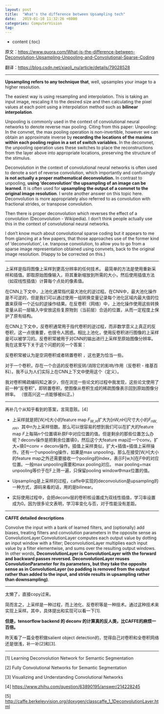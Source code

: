 ```yaml
---
layout: post
title:  "What's the difference between Upsampling tech"
date:   2019-01-10 11:32:26 +0800
categories: ComputerVision
tag: 
---
```

<!--
 * @Description: 
 * @Author: Leesky
 * @Date: 2019-01-10 11:53:26
 * @LastEditors: Leesky
 * @LastEditTime: 2019-01-10 12:16:18
 -->

<head>
    <script src="https://cdn.mathjax.org/mathjax/latest/MathJax.js?config=TeX-AMS-MML_HTMLorMML" type="text/javascript"></script>
    <script type="text/x-mathjax-config">
        MathJax.Hub.Config({
            tex2jax: {
            skipTags: ['script', 'noscript', 'style', 'textarea', 'pre'],
            inlineMath: [['$','$']]
            }
        });
    </script>
</head>


* content
{:toc}

原文：https://www.quora.com/What-is-the-difference-between-Deconvolution-Upsampling-Unpooling-and-Convolutional-Sparse-Coding

翻译：https://blog.csdn.net/xiaoli_nu/article/details/79028528 

---

**Upsampling refers to any technique that**, well, upsamples your image to a higher resolution.

The easiest way is using resampling and interpolation. This is taking an input image, rescaling it to the desired size and then calculating the pixel values at each point using a interpolation method such as **bilinear interpolation**.

Unpooling is commonly used in the context of convolutional neural networks to denote reverse max pooling. Citing from this paper: Unpooling: In the convnet, the max pooling operation is non-invertible, however we can obtain an approximate inverse by **recording the locations of the maxima within each pooling region in a set of switch variables.** In the deconvnet, the unpooling operation uses these switches to place the reconstructions from the layer above into appropriate locations, preserving the structure of the stimulus.

Deconvolution in the context of convolutional neural networks is often used to denote a sort of reverse convolution, which importantly and confusingly **is not actually a proper mathematical deconvolution.** In contrast to unpooling, **using ‘deconvolution’ the upsampling of an image can be learned**. It is often used for **upsampling the output of a convnet to the original image resolution**. I wrote another answer on this topic here. Deconvolution is more appropriately also referred to as convolution with fractional strides, or transpose convolution.

Then there is proper deconvolution which reverses the effect of a convolution (Deconvolution - Wikipedia). I don’t think people actually use this in the context of convolutional neural networks.

I don’t know much about convolutional sparse coding but it appears to me from glancing at a few papers, that those approaches use of the former kind of ‘deconvolution’, i.e. tranpose convolution, to allow you to go from a sparse image representation obtained using convnets, back to the original image resolution. (Happy to be corrected on this.)

---

上采样是指将图像上采样到更高分辨率的任何技术。
最简单的方法是使用重新采样和插值。即取原始图像输入，将其重新缩放到所需的大小，然后使用插值方法（如双线性插值）计算每个点处的像素值。

在CNN上下文中，上池化通常指代最大池化的逆过程。在CNN中，最大池化操作是不可逆的，但是我们可以通过使用一组转换变量记录每个池化区域内最大值的位置来获得一个近似的逆操作结果。在反卷积（网络）中，上池化操作使用这些转换变量从前一层输入中安放这些复原物到（当前层）合适的位置，从而一定程度上保护了原有结构。

在CNN上下文中，反卷积通常用于指代卷积的逆过程，而非数学意义上真正的反卷积，这一点很重要，也很令人困惑。相比上池化，使用反卷积进行图像的上采样是可以被学习的。反卷积常被用于对CNN的输出进行上采样至原始图像分辨率。我在这里写下关于这个问题的另一个答案：

反卷积常被认为是空洞卷积或者转置卷积 ，这也更为恰当一些。

对于一个卷积，存在一个合适的反卷积反转/消除它的影响/作用（反卷积 - 维基百科）。我不认为人们实际上在CNN上下文中使用这个（定义）。

我对卷积稀疏编码知之甚少，但在浏览一些论文的过程中我发现，这些论文使用了前一种“反卷积”，即转置卷积，使图像从卷积生成的稀疏图像表示回到原始图像分辨率。 （很高兴这一点能够被纠正。）

---


再补几个从知乎看到的答案，言简意赅。[4]
- 上采样就是把[W,H]大小的feature map $F_{W,H}$扩大为[nW,nH]尺寸大小的${F}_{nW,nH}$，其中n为上采样倍数。那么可以很容易的想到我们可以在扩大的feature map ${F}$上每隔n个位置填补原F中对应位置的值。但是剩余的那些位置怎么办呢？deconv操作是把剩余位置填0，然后这个大feature map过一个conv。扩大+填0+conv = deconv操作。插值上采样类似，扩大+插值=插值上采样操作。还有一个unpooling操作，如果是max unpooling，那么在接受[W,H]大小的feature map之外还需要接收一个pooling的index，表示F[w,h]在${F}$中的对应位置。一般max unpooling需要和max pooling对应。 max pooling+max unpooling等价于在F上筛一遍，只保留pooling window中max位置的值。

- Upsampling是上采样的过程，caffe中实现的deconvolution是upsampling的一种方式，源码来看的话，用的是bilinear。

- 实际使用过程中，会把deconv层的卷积核设置成为双线性插值，学习率设置成为0。因为很多论文表明，学习率变化与否，对于性能没有差距。


---
**CAFFE detailed descriptions**

Convolve the input with a bank of learned filters, and (optionally) add biases, treating filters and convolution parameters in the opposite sense as ConvolutionLayer.ConvolutionLayer computes each output value by dotting an input window with a filter; DeconvolutionLayer multiplies each input value by a filter elementwise, and sums over the resulting output windows. In other words, **DeconvolutionLayer is ConvolutionLayer with the forward and backward passes reversed. DeconvolutionLayer reuses ConvolutionParameter for its parameters, but they take the opposite sense as in ConvolutionLayer (so padding is removed from the output rather than added to the input, and stride results in upsampling rather than downsampling)**.

---

太懒了，直接copy过来。

简而言之，上采样是一种过程，而上池化、反卷积等是一种技术。通过这种技术来实现上采样。其中，具体提出和实现可以看一下[1]. 

**但是，tensorflow backend 的 deconv 的计算真的反人类，比CAFFE的麻烦一百倍。**

昨天看了一篇全卷积做salient object detection的，觉得自己对卷积和全卷积网络还是很浅，补一补[2]和[3].

---

[1] Learning Deconvolution Network for Semantic Segmentation

[2] Fully Convolutional Networks for Semantic Segmentation

[3] Visualizing and Understanding Convolutional Networks

[4] https://www.zhihu.com/question/63890195/answer/214228245

[5] http://caffe.berkeleyvision.org/doxygen/classcaffe_1_1DeconvolutionLayer.html